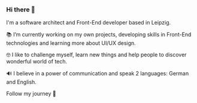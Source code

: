 ### Hi there 👋

I'm a software architect and Front-End developer based in Leipzig.

📚 I’m currently working on my own projects, developing skills in Front-End technologies and learning more about UI/UX design.

🤓 I like to challenge myself, learn new things and help people to discover wonderful world of tech.

🔊 I believe in a power of communication and speak 2 languages: German and English.

Follow my journey 🚀
